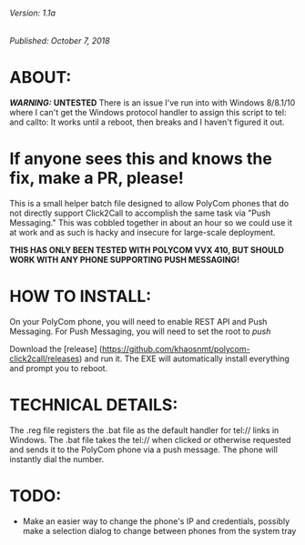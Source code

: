 ###### Version:		1.1a    
###### Published:	October 7, 2018

# ABOUT:
_**WARNING:**_ **UNTESTED**
There is an issue I've run into with Windows 8/8.1/10 where I can't get the
Windows protocol handler to assign this script to tel: and callto:
It works until a reboot, then breaks and I haven't figured it out.


# If anyone sees this and knows the fix, make a PR, please!


This is a small helper batch file designed to allow PolyCom phones that do not
directly support Click2Call to accomplish the same task via "Push Messaging."
This was cobbled together in about an hour so we could use it at work and as such
is hacky and insecure for large-scale deployment.

**THIS HAS ONLY BEEN TESTED WITH POLYCOM VVX 410, BUT SHOULD WORK WITH ANY PHONE
SUPPORTING PUSH MESSAGING!**

# HOW TO INSTALL:
On your PolyCom phone, you will need to enable REST API and Push Messaging.
For Push Messaging, you will need to set the root to *push*    

Download the [release] (https://github.com/khaosnmt/polycom-click2call/releases)
and run it. The EXE will automatically install everything and prompt you to reboot.

# TECHNICAL DETAILS:
The .reg file registers the .bat file as the default handler for tel:// links in 
Windows. The .bat file takes the tel://<number> when clicked or otherwise 
requested and sends it to the PolyCom phone via a push message. The phone will 
instantly dial the number.

# TODO:    
  * Make an easier way to change the phone's IP and credentials, possibly make a selection dialog to
 change between phones from the system tray    
